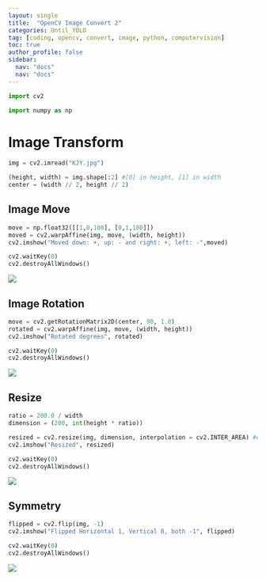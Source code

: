 ```yaml
---
layout: single
title:  "OpenCV Image Convert 2"
categories: Until_YOLO
tag: [coding, opencv, convert, image, python, computervision]
toc: true
author_profile: false
sidebar:
  nav: "docs"
  nav: "docs"
---
```


<head>
  <style>
    table.dataframe {
      white-space: normal;
      width: 100%;
      height: 240px;
      display: block;
      overflow: auto;
      font-family: Arial, sans-serif;
      font-size: 0.9rem;
      line-height: 20px;
      text-align: center;
      border: 0px !important;
    }

    table.dataframe th {
      text-align: center;
      font-weight: bold;
      padding: 8px;
    }

    table.dataframe td {
      text-align: center;
      padding: 8px;
    }

    table.dataframe tr:hover {
      background: #b8d1f3; 
    }

    .output_prompt {
      overflow: auto;
      font-size: 0.9rem;
      line-height: 1.45;
      border-radius: 0.3rem;
      -webkit-overflow-scrolling: touch;
      padding: 0.8rem;
      margin-top: 0;
      margin-bottom: 15px;
      font: 1rem Consolas, "Liberation Mono", Menlo, Courier, monospace;
      color: $code-text-color;
      border: solid 1px $border-color;
      border-radius: 0.3rem;
      word-break: normal;
      white-space: pre;
    }

  .dataframe tbody tr th:only-of-type {
      vertical-align: middle;
  }

  .dataframe tbody tr th {
      vertical-align: top;
  }

  .dataframe thead th {
      text-align: center !important;
      padding: 8px;
  }

  .page__content p {
      margin: 0 0 0px !important;
  }

  .page__content p > strong {
    font-size: 0.8rem !important;
  }

  </style>
</head>



```python
import cv2
```


```python
import numpy as np
```

 # Image Transform



```python
img = cv2.imread("KJY.jpg")
```


```python
(height, width) = img.shape[:2] #[0] in height, [1] in width
center = (width // 2, height // 2)
```

## Image Move



```python
move = np.float32([[1,0,100], [0,1,100]])
moved = cv2.warpAffine(img, move, (width, height))
cv2.imshow("Moved down: +, up: - and right: +, left: -",moved)
```


```python
cv2.waitKey(0)
cv2.destroyAllWindows()
```

![](jpg)


## Image Rotation



```python
move = cv2.getRotationMatrix2D(center, 90, 1.0)
rotated = cv2.warpAffine(img, move, (width, height))
cv2.imshow("Rotated degrees", rotated)
```


```python
cv2.waitKey(0)
cv2.destroyAllWindows()
```

![](02)


## Resize



```python
ratio = 200.0 / width
dimension = (200, int(height * ratio))
```


```python
resized = cv2.resize(img, dimension, interpolation = cv2.INTER_AREA) #enlarge ; inter_linear; collapse : inter_area... etc
cv2.imshow("Resized", resized)
```


```python
cv2.waitKey(0)
cv2.destroyAllWindows()
```

![](03)


## Symmetry



```python
flipped = cv2.flip(img, -1)
cv2.imshow("Flipped Horizontal 1, Vertical 0, both -1", flipped)
```


```python
cv2.waitKey(0)
cv2.destroyAllWindows()
```

![](04)



```python
```
